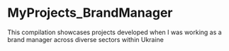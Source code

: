 # MyProjects_BrandManager
This compilation showcases projects developed when I was working as a brand manager across diverse sectors within Ukraine
